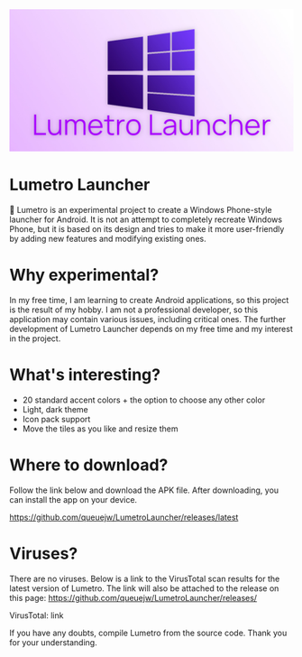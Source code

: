 <img src='/github/banner.jpg' width='600' alt="Lumetro">

# Lumetro Launcher

🌻 Lumetro is an experimental project to create a Windows Phone-style launcher for Android. It is not
an attempt to completely recreate Windows Phone, but it is based on its design and tries to make it
more user-friendly by adding new features and modifying existing ones.

# Why experimental?

In my free time, I am learning to create Android applications, so this project is the result of my
hobby. I am not a professional developer, so this application may contain various issues, including
critical ones. The further development of Lumetro Launcher depends on my free time and my interest
in the
project.

# What's interesting?

- 20 standard accent colors + the option to choose any other color
- Light, dark theme
- Icon pack support
- Move the tiles as you like and resize them

# Where to download?

Follow the link below and download the APK file. After downloading, you can install the app on your
device.

https://github.com/queuejw/LumetroLauncher/releases/latest

# Viruses?

There are no viruses. Below is a link to the VirusTotal scan results for the latest version of
Lumetro. The link will also be attached to the release on this
page:  https://github.com/queuejw/LumetroLauncher/releases/

VirusTotal: link

If you have any doubts, compile Lumetro from the source code. Thank you for your
understanding.

